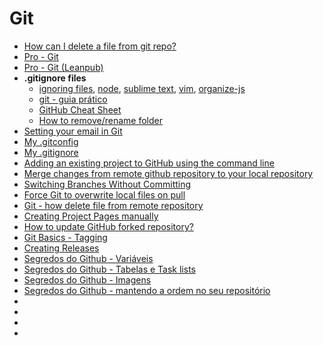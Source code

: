 # Git

* [How can I delete a file from git repo?](http://stackoverflow.com/questions/2047465/how-can-i-delete-a-file-from-git-repo)
* [Pro - Git](http://git-scm.com/book/pt-br)
* [Pro - Git (Leanpub)](https://leanpub.com/pro-git)
* **.gitignore files**
  * [ignoring files](http://gitready.com/beginner/2009/01/19/ignoring-files.html), [node](http://www.gitignore.io/api/node), [sublime text](http://www.gitignore.io/api/sublimetext), [vim](http://www.gitignore.io/api/vim), [organize-js](https://github.com/diogomoretti/organize-js/blob/gh-pages/.gitignore)
  * [git - guia prático](http://rogerdudler.github.io/git-guide/index.pt_BR.html)
  * [GitHub Cheat Sheet](https://github.com/tiimgreen/github-cheat-sheet)
  * [How to remove/rename folder](http://stackoverflow.com/questions/1094269/whats-the-purpose-of-git-mv)
* [Setting your email in Git](https://help.github.com/articles/setting-your-email-in-git)
* [My .gitconfig](https://gist.github.com/ericdouglas/f4d9d3c38be627f8d080)
* [My .gitignore](https://gist.github.com/ericdouglas/b8d9ebcc510e9802e9cd)
* [Adding an existing project to GitHub using the command line](https://help.github.com/articles/adding-an-existing-project-to-github-using-the-command-line/)
* [Merge changes from remote github repository to your local repository](http://stackoverflow.com/questions/867831/merge-changes-from-remote-github-repository-to-your-local-repository)
* [Switching Branches Without Committing](http://www.gitguys.com/topics/switching-branches-without-committing/)
* [Force Git to overwrite local files on pull](http://stackoverflow.com/questions/1125968/force-git-to-overwrite-local-files-on-pull)
* [Git - how delete file from remote repository](http://stackoverflow.com/questions/9701238/git-how-delete-file-from-remote-repository)
* [Creating Project Pages manually](https://help.github.com/articles/creating-project-pages-manually/)
* [How to update GitHub forked repository?](http://stackoverflow.com/questions/7244321/how-to-update-github-forked-repository)
* [Git Basics - Tagging](http://git-scm.com/book/en/v2/Git-Basics-Tagging)
* [Creating Releases](https://help.github.com/articles/creating-releases/)
* [Segredos do Github - Variáveis](http://blog.da2k.com.br/2015/01/16/segredos-do-github-variaveis/)
* [Segredos do Github - Tabelas e Task lists](http://blog.da2k.com.br/2015/01/17/segredos-do-github-tabelas-e-task-lists/)
* [Segredos do Github - Imagens](http://blog.da2k.com.br/2015/01/26/segredos-do-github-imagens/)
* [Segredos do Github - mantendo a ordem no seu repositório](http://blog.da2k.com.br/2015/02/01/segredos-do-github-mantendo-a-ordem-no-seu-repositorio/)
* []()
* []()
* []()
* []()
